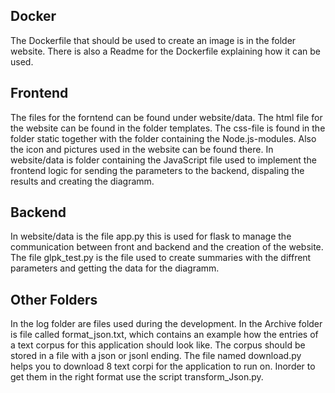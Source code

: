 ## Docker
The Dockerfile that should be used to create an image is in the folder website. There is also a Readme for the Dockerfile
explaining how it can be used.

## Frontend
The files for the forntend can be found under website/data. The html file for the website can be found in the folder templates.
The css-file is found in the folder static together with the folder containing the Node.js-modules. Also the icon and pictures 
used in the website can be found there. In website/data is folder containing the JavaScript file used to implement the frontend 
logic for sending the parameters to the backend, dispaling the results and creating the diagramm.

## Backend
In website/data is the file app.py this is used for flask to manage the communication between front and backend and the creation of the website.
The file glpk_test.py is the file used to create summaries with the diffrent parameters and getting the data for the diagramm. 

## Other Folders
In the log folder are files used during the development.
In the Archive folder is file called format_json.txt, which contains an example how the entries of a text corpus
for this application should look like. The corpus should be stored in a file with a json or jsonl ending. The file named
download.py helps you to download 8 text corpi for the application to run on. Inorder to get them in the right format 
use the script transform_Json.py.
